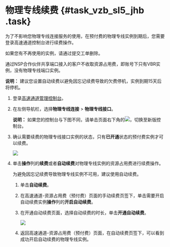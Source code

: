# 物理专线续费 {#task_vzb_sl5_jhb .task}

为了不影响您物理专线连接服务的使用，在预付费的物理专线实例到期后，您需要登录高速通道控制台进行续费操作。

如果您有不再使用的实例，请通过提交工单删除。

通过NSP合作伙伴共享端口接入的客户不收取资源占用费，即账号下只有VBR实例，没有物理专线端口实例。

**说明：** 建议您设置自动续费以避免因忘记续费导致的欠费停机，实例到期15天后将停机。

1.  登录[高速通道管理控制台](https://expressconnectnext.console.aliyun.com)。 
2.  在左侧导航栏，选择**物理专线连接** \> **物理专线接口**。 

    **说明：** 如果您的控制台与下图不同，请单击页面右下角的![](http://static-aliyun-doc.oss-cn-hangzhou.aliyuncs.com/assets/img/156562/156014908746938_zh-CN.png)，切换至新版控制台。

3.  确认需要续费的物理专线接口实例的状态，只有**已开通**状态的预付费实例才可以续费。 

    ![](http://static-aliyun-doc.oss-cn-hangzhou.aliyuncs.com/assets/img/156562/156014908744251_zh-CN.png)

4.  单击**操作**列的**续费**或者**自动续费**对物理专线实例的资源占用费进行续费操作。 

    为避免因忘记续费导致物理专线实例不可用，建议使用自动续费。

    1.  单击**自动续费**。
    2.  在高速通道-资源占用费（预付费）页面的手动续费页签下，单击需要开启自动续费实例**操作**列的**开启自动续费**。
    3.  在开通自动续费页面，选择自动续费的时长，单击**开通自动续费**。 

        ![](http://static-aliyun-doc.oss-cn-hangzhou.aliyuncs.com/assets/img/156562/156014908744258_zh-CN.png)

    4.  返回高速通道-资源占用费（预付费）页面，在自动续费页签下，可以看到成功开启自动续费的物理专线实例。


